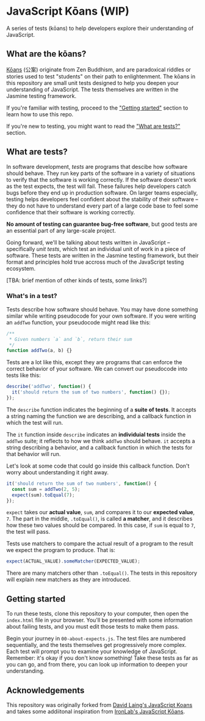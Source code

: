 # JavaScript Kōans (WIP)

A series of tests (kōans) to help developers explore their understanding of JavaScript.

## What are the kōans?
[Kōans](https://en.wikipedia.org/wiki/K%C5%8Dan) (公案) originate from Zen Buddhism, and are paradoxical riddles or stories used to test "students" on their path to enlightenment. The kōans in this repository are small unit tests designed to help you deepen your understanding of JavaScript. The tests themselves are written in the Jasmine testing framework.

If you're familiar with testing, proceed to the ["Getting started"](#getting-started) section to learn how to use this repo.

If you're new to testing, you might want to read the ["What are tests?"](#what-are-tests) section.

## What are tests?
In software development, *tests* are programs that descibe how software should behave. They run key parts of the software in a variety of situations to verify that the software is working correctly. If the software doesn't work as the test expects, the test will fail. These failures help developers catch bugs before they end up in production software. On larger teams especially, testing helps developers feel confident about the stability of their software – they do not have to understand every part of a large code base to feel some confidence that their software is working correctly.

**No amount of testing can guarantee bug-free software**, but good tests are an essential part of any large-scale project.

Going forward, we'll be talking about tests written in JavaScript – specifically *unit tests*, which test an individual unit of work in a piece of software. These tests are written in the Jasmine testing framework, but their format and principles hold true accross much of the JavaScript testing ecosystem.

[TBA: brief mention of other kinds of tests, some links?]

### What's in a test?
Tests describe how software should behave. You may have done something similar while writing pseudocode for your own software. If you were writing an `addTwo` function, your pseudocode might read like this:

```js
/**
 * Given numbers `a` and `b`, return their sum
 */
function addTwo(a, b) {}
```

Tests are a lot like this, except they are programs that can enforce the correct behavior of your software. We can convert our pseudocode into tests like this:

```js
describe('addTwo', function() {
  it('should return the sum of two numbers', function() {});
});
```


The `describe` function indicates the beginning of a **suite of tests**. It accepts a string naming the function we are describing, and a callback function in which the test will run.

The `it` function inside `describe` indicates an **individuial tests** inside the `addTwo` suite; it reflects to how we think `addTwo` should behave. `it` accepts a string describing a behavior, and a callback function in which the tests for that behavior will run.

Let's look at some code that could go inside this callback function. Don't worry about understanding it right away.

```js
it('should return the sum of two numbers', function() {
  const sum = addTwo(2, 5);
  expect(sum).toEqual(7);
});
```

`expect` takes our **actual value**, `sum`, and compares it to our **expected value**, `7`. The part in the middle, `.toEqual()`, is called **a matcher**, and it describes how these two values should be compared. In this case, if `sum` is equal to `7`, the test will pass.

Tests use matchers to compare the actual result of a program to the result we expect the program to produce. That is:

```js
expect(ACTUAL_VALUE).someMatcher(EXPECTED_VALUE);
```

There are many matchers other than `.toEqual()`. The tests in this repository will explain new matchers as they are introduced.

## Getting started
To run these tests, clone this repository to your computer, then open the `index.html` file in your browser. You'll be presented with some information about failing tests, and you must edit those tests to make them pass.

Begin your journey in `00-about-expects.js`. The test files are numbered sequentially, and the tests themselves get progressively more complex. Each test will prompt you to examine your knowledge of JavaScript. Remember: it's okay if you don't know something! Take these tests as far as you can go, and from there, you can look up information to deepen your understanding.

## Acknowledgements
This repository was originally forked from [David Laing's JavaScript Koans](https://github.com/mrdavidlaing/javascript-koans) and takes some addiitonal inspiration from [IronLab's JavaScript Kōans](https://github.com/ironhack-labs/lab-javascript-koans).
